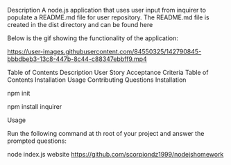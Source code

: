 Description
A node.js application that uses user input from inquirer to populate a README.md file for user repository. The README.md file is created in the dist directory and can be found here

 Below is the gif showing the functionality of the application:


https://user-images.githubusercontent.com/84550325/142790845-bbbdbeb3-13c8-447b-8c44-c88347ebbff9.mp4

Table of Contents
Description
User Story
Acceptance Criteria
Table of Contents
Installation
Usage
Contributing
Questions
Installation


npm init

npm install inquirer

Usage


Run the following command at th root of your project and answer the prompted questions:

node index.js
website https://github.com/scorpiondz1999/nodejshomework
